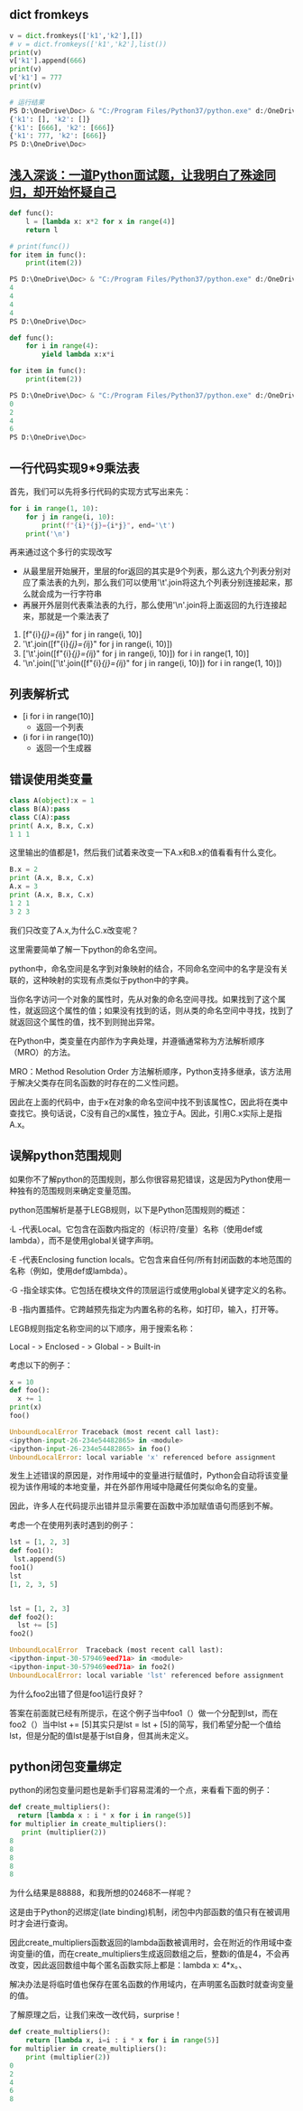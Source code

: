 
## dict fromkeys
```py
v = dict.fromkeys(['k1','k2'],[]) 
# v = dict.fromkeys(['k1','k2'],list()) 
print(v)
v['k1'].append(666)
print(v)
v['k1'] = 777
print(v)

# 运行结果
PS D:\OneDrive\Doc> & "C:/Program Files/Python37/python.exe" d:/OneDrive/Doc/MD.Lang/Python/zzz.temp/.0.py
{'k1': [], 'k2': []}
{'k1': [666], 'k2': [666]}
{'k1': 777, 'k2': [666]}
PS D:\OneDrive\Doc>
```



## [浅入深谈：一道Python面试题，让我明白了殊途同归，却开始怀疑自己](https://www.itcodemonkey.com/article/4298.html)

```py
def func():
    l = [lambda x: x*2 for x in range(4)]
    return l

# print(func())
for item in func():
    print(item(2))

PS D:\OneDrive\Doc> & "C:/Program Files/Python37/python.exe" d:/OneDrive/Doc/MD.Lang/Python/zzz.temp/.0.py
4
4
4
4
PS D:\OneDrive\Doc>
```


```py
def func():
    for i in range(4):
        yield lambda x:x*i

for item in func():
    print(item(2))

PS D:\OneDrive\Doc> & "C:/Program Files/Python37/python.exe" d:/OneDrive/Doc/MD.Lang/Python/zzz.temp/.0.py
0
2
4
6
PS D:\OneDrive\Doc>
```




## 一行代码实现9*9乘法表

首先，我们可以先将多行代码的实现方式写出来先：
```py
for i in range(1, 10):
    for j in range(i, 10):
        print(f"{i}*{j}={i*j}", end='\t')
    print('\n')
```
再来通过这个多行的实现改写
* 从最里层开始展开，里层的for返回的其实是9个列表，那么这九个列表分别对应了乘法表的九列，那么我们可以使用'\t'.join将这九个列表分别连接起来，那么就会成为一行字符串
* 再展开外层则代表乘法表的九行，那么使用'\n'.join将上面返回的九行连接起来，那就是一个乘法表了

1. [f"{i}*{j}={i*j}" for j in range(i, 10)]
2. '\t'.join([f"{i}*{j}={i*j}" for j in range(i, 10)])
3. ['\t'.join([f"{i}*{j}={i*j}" for j in range(i, 10)]) for i in range(1, 10)]
3. '\n'.join(['\t'.join([f"{i}*{j}={i*j}" for j in range(i, 10)]) for i in range(1, 10)])





## 列表解析式

* [i for i in range(10)]
  * 返回一个列表
* (i for i in range(10))
  * 返回一个生成器




## 错误使用类变量 
```py
class A(object):x = 1
class B(A):pass
class C(A):pass
print( A.x, B.x, C.x)
1 1 1
```

这里输出的值都是1，然后我们试着来改变一下A.x和B.x的值看看有什么变化。

```py
B.x = 2
print (A.x, B.x, C.x)
A.x = 3
print (A.x, B.x, C.x)
1 2 1
3 2 3
```

我们只改变了A.x,为什么C.x改变呢？


这里需要简单了解一下python的命名空间。

python中，命名空间是名字到对象映射的结合，不同命名空间中的名字是没有关联的，这种映射的实现有点类似于python中的字典。

当你名字访问一个对象的属性时，先从对象的命名空间寻找。如果找到了这个属性，就返回这个属性的值；如果没有找到的话，则从类的命名空间中寻找，找到了就返回这个属性的值，找不到则抛出异常。


在Python中，类变量在内部作为字典处理，并遵循通常称为方法解析顺序（MRO）的方法。


MRO：Method Resolution Order 方法解析顺序，Python支持多继承，该方法用于解决父类存在同名函数的时存在的二义性问题。


因此在上面的代码中，由于x在对象的命名空间中找不到该属性C，因此将在类中查找它。换句话说，C没有自己的x属性，独立于A。因此，引用C.x实际上是指A.x。




## 误解python范围规则

如果你不了解python的范围规则，那么你很容易犯错误，这是因为Python使用一种独有的范围规则来确定变量范围。

python范围解析是基于LEGB规则，以下是Python范围规则的概述：

·L -代表Local。它包含在函数内指定的（标识符/变量）名称（使用def或lambda），而不是使用global关键字声明。

·E -代表Enclosing function locals。它包含来自任何/所有封闭函数的本地范围的名称（例如，使用def或lambda）。

·G -指全球实体。它包括在模块文件的顶层运行或使用global关键字定义的名称。

·B -指内置插件。它跨越预先指定为内置名称的名称，如打印，输入，打开等。

LEGB规则指定名称空间的以下顺序，用于搜索名称：

Local - > Enclosed - > Global - > Built-in

考虑以下的例子：

```py
x = 10
def foo():
  x += 1
print(x) 
foo()

UnboundLocalError Traceback (most recent call last):
<ipython-input-26-234e54482865> in <module>
<ipython-input-26-234e54482865> in foo()
UnboundLocalError: local variable 'x' referenced before assignment
```

发生上述错误的原因是，对作用域中的变量进行赋值时，Python会自动将该变量视为该作用域的本地变量，并在外部作用域中隐藏任何类似命名的变量。

因此，许多人在代码提示出错并显示需要在函数中添加赋值语句而感到不解。


考虑一个在使用列表时遇到的例子：

```py
lst = [1, 2, 3]
def foo1():
 lst.append(5)   
foo1()
lst
[1, 2, 3, 5]


lst = [1, 2, 3]
def foo2():
  lst += [5]      
foo2()

UnboundLocalError  Traceback (most recent call last):
<ipython-input-30-579469eed71a> in <module>   
<ipython-input-30-579469eed71a> in foo2()
UnboundLocalError: local variable 'lst' referenced before assignment
```

为什么foo2出错了但是foo1运行良好？


答案在前面就已经有所提示，在这个例子当中foo1（）做一个分配到lst，而在foo2（）当中lst += [5]其实只是lst = lst + [5]的简写，我们希望分配一个值给lst，但是分配的值lst是基于lst自身，但其尚未定义。





## python闭包变量绑定

python的闭包变量问题也是新手们容易混淆的一个点，来看看下面的例子：

```py
def create_multipliers():
  return [lambda x : i * x for i in range(5)]
for multiplier in create_multipliers():
   print (multiplier(2))
8
8
8
8
8
```

为什么结果是88888，和我所想的02468不一样呢？


这是由于Python的迟绑定(late binding)机制，闭包中内部函数的值只有在被调用时才会进行查询。


因此create_multipliers函数返回的lambda函数被调用时，会在附近的作用域中查询变量i的值，而在create_multipliers生成返回数组之后，整数i的值是4，不会再改变，因此返回数组中每个匿名函数实际上都是：lambda x: 4*x。、


解决办法是将临时值也保存在匿名函数的作用域内，在声明匿名函数时就查询变量的值。


了解原理之后，让我们来改一改代码，surprise！

```py
def create_multipliers():
    return [lambda x, i=i : i * x for i in range(5)]
for multiplier in create_multipliers():
    print (multiplier(2))
0
2
4
6
8
```























































